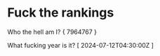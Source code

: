 # Fuck the rankings

Who the hell am I?
{ 7964767 }

What fucking year is it?
[ 2024-07-12T04:30:00Z ]

